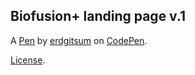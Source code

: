 Biofusion+ landing page v.1
---------------------------


A [Pen](https://codepen.io/erdgitsum/pen/QWeWzpq) by [erdgitsum](https://codepen.io/erdgitsum) on [CodePen](https://codepen.io).

[License](https://codepen.io/license/pen/QWeWzpq).